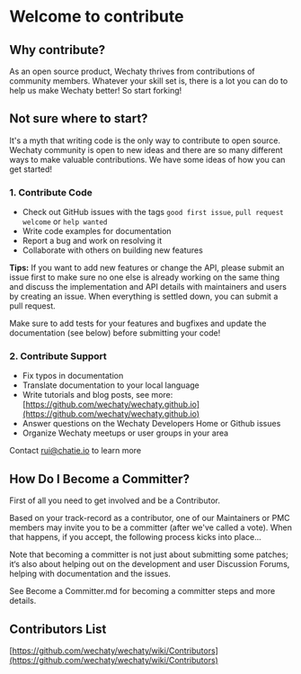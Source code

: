 # Welcome to contribute

## Why contribute?

As an open source product, Wechaty thrives from contributions of community members. Whatever your skill set is, there is a lot you can do to help us make Wechaty better! So start forking!

## Not sure where to start?

It's a myth that writing code is the only way to contribute to open source. Wechaty community is open to new ideas and there are so many different ways to make valuable contributions. We have some ideas of how you can get started!

### 1. Contribute Code

* Check out GitHub issues with the tags `good first issue`, `pull request welcome` or `help wanted`
* Write code examples for documentation
* Report a bug and work on resolving it
* Collaborate with others on building new features

**Tips:** If you want to add new features or change the API, please submit an issue first to make sure no one else is already working on the same thing and discuss the implementation and API details with maintainers and users by creating an issue. When everything is settled down, you can submit a pull request.

Make sure to add tests for your features and bugfixes and update the documentation \(see below\) before submitting your code!

### 2. Contribute Support

* Fix typos in documentation
* Translate documentation to your local language
* Write tutorials and blog posts, see more: [https://github.com/wechaty/wechaty.github.io](https://github.com/wechaty/wechaty.github.io)
* Answer questions on the Wechaty Developers Home or Github issues
* Organize Wechaty meetups or user groups in your area

Contact [rui@chatie.io](mailto:rui@chatie.io) to learn more

## How Do I Become a Committer?

First of all you need to get involved and be a Contributor.

Based on your track-record as a contributor, one of our Maintainers or PMC members may invite you to be a committer \(after we've called a vote\). When that happens, if you accept, the following process kicks into place...

Note that becoming a committer is not just about submitting some patches; it‘s also about helping out on the development and user Discussion Forums, helping with documentation and the issues.

See Become a Committer.md for becoming a committer steps and more details.

## Contributors List

[https://github.com/wechaty/wechaty/wiki/Contributors](https://github.com/wechaty/wechaty/wiki/Contributors)
